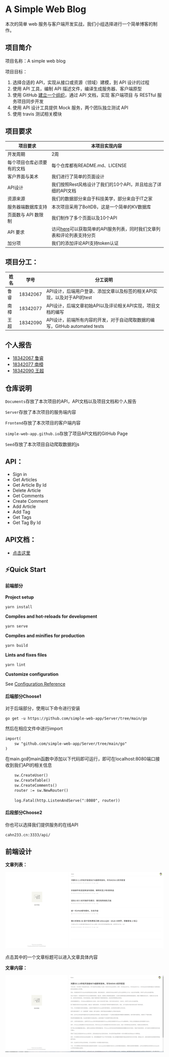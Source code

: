 # A Simple Web Blog
本次的简单 web 服务与客户端开发实战，我们小组选择进行一个简单博客的制作。

## 项目简介

项目名称：A simple web blog

项目目标：

1. 选择合适的 API，实现从接口或资源（领域）建模，到 API 设计的过程
2. 使用 API 工具，编制 API 描述文件，编译生成服务器、客户端原型
3. 使用 GitHub [建立一个组织](https://chun-ge.github.io/How-to-establish-an-organization-on-Github/)，通过 API 文档，实现 客户端项目 与 RESTful 服务项目同步开发
4. 使用 API 设计工具提供 Mock 服务，两个团队独立测试 API
5. 使用 travis 测试相关模块

## 项目要求

| 项目要求                   | 本项目实现内容                                               |
| -------------------------- | ------------------------------------------------------------ |
| 开发周期                   | 2周                                                          |
| 每个项目仓库必须要有的文档 | 每个仓库都有README.md、LICENSE                               |
| 客户界面与美术             | 我们进行了简单的页面设计                                     |
| API设计                    | 我们按照Rest风格设计了我们的10个API，并且给出了详细的API文档 |
| 资源来源                   | 我们的数据部分来自于科技美学，部分来自于IT之家               |
| 服务器端数据库支持         | 本次项目采用了BoltDB，这是一个简单的KV数据库                 |
| 页面数与 API 数限制        | 我们制作了多个页面以及10个API                                |
| API 要求                   | 访问[here](cahn233.cn:3333/api/)可以获取简单的API服务列表，同时我们文章列表和评论列表支持分页 |
| 加分项                     | 我们的添加评论API支持token认证                               |

## 项目分工：

| 姓名 | 学号     | 分工说明                                                     |
| ---- | -------- | ------------------------------------------------------------ |
| 鲁睿 | 18342067 | API设计，后端用户登录、添加文章以及标签的相关API实现，以及对于API的test |
| 南樟 | 18342077 | API设计，后端文章初始API以及评论相关API实现，项目文档的编写  |
| 王超 | 18342090 | API设计，前端所有内容的开发，对于自动爬取数据的编写，GitHub automated tests |

## 个人报告

- [18342067 鲁睿](./md/18342067.md)
- [18342077 南樟](./md/18342077.md)
- [18342090 王超](./md/18342090.md)

## 仓库说明

`Documents`存放了本次项目的API，API文档以及项目文档和个人报告

`Server`存放了本次项目的服务端内容

`Frontend`存放了本次项目的客户端内容

`simple-web-app.github.io`存放了项目API文档的GitHub Page

`Seed`存放了本次项目自动爬取数据的js

## API：

- Sign in
- Get Articles
- Get Article By Id
- Delete Article
- Get Comments
- Create Comment
- Add Article
- Add Tag
- Get Tags
- Get Tag By Id



## API文档：

- [点击这里](https://simple-web-app.github.io/)

## :zap:Quick Start

#### 前端部分

**Project setup**

```
yarn install
```

**Compiles and hot-reloads for development**

```
yarn serve
```

**Compiles and minifies for production**

```
yarn build
```

**Lints and fixes files**

```
yarn lint
```

**Customize configuration**

See [Configuration Reference](https://cli.vuejs.org/config/)

#### 后端部分Choose1

对于后端部分，使用以下命令进行安装

```
go get -u https://github.com/simple-web-app/Server/tree/main/go
```

然后在相应文件中进行import

```
import(
	sw "github.com/simple-web-app/Server/tree/main/go"
)
```

在main.go的main函数中添加以下代码即可运行，即可在localhost:8080端口接收到我们API的相关信息

```
	sw.CreateUser()
	sw.CreateTable()
	sw.CreateComments()
	router := sw.NewRouter()

	log.Fatal(http.ListenAndServe(":8080", router))
```

#### 后段部分Choose2

你也可以选择我们提供服务的在线API

```
cahn233.cn:3333/api/
```

## 前端设计

**文章列表：**

![](./pic/web-articles.png)

点击其中的一个文章标题可以进入文章具体内容

**文章内容：**

![](./pic/web-article-content.png)